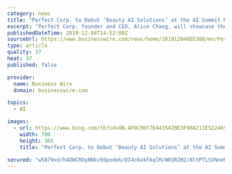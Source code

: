 ```yaml
---
category: news
title: "Perfect Corp. to Debut ‘Beauty AI Solutions’ at the AI Summit New York"
excerpt: "Perfect Corp. founder and CEO, Alice Chang, will showcase the personalized recommendations necessary for a successful consumer-centric strategy via YouCam Makeup’s AI & AR technology. NEW YORK--(BUSINESS WIRE)--Perfect Corp., the beauty tech solutions provider behind the world’s leading virtual beauty app YouCam Makeup, announces its ..."
publishedDateTime: 2019-12-04T14:52:00Z
sourceUrl: https://www.businesswire.com/news/home/20191204005388/en/Perfect-Corp.-Debut-‘Beauty-AI-Solutions’-AI
type: article
quality: 37
heat: 37
published: false

provider:
  name: Business Wire
  domain: businesswire.com

topics:
  - AI

images:
  - url: https://www.bing.com/th?id=ON.AF0C06F7E4435420E3F96A211E522465
    width: 700
    height: 365
    title: "Perfect Corp. to Debut ‘Beauty AI Solutions’ at the AI Summit New York"

secured: "w5879xd/h4DWCROyNNkv5Opxdek/DI4c6xkFAqlM/W03R2H2/8ltPTLSVNoeKjcjne6U7NEhx59gP1dXBKLvfcDq8TZXRdAv4O4ywt6M50m0BL689OCJTURQHPaFFQwvpVfvbgQLBNVzzSPQgD2dxS4/Ctjt1gngA0uovk6SReM9530C5x2xWtJHVYWNF+YrmnjxCTFOnMX1ZsEDWfpIJTSuK2VjhvTPeX6vAFYFV71uyiI3EssNTWZDIYO4y6MmhqMu0G4TciYD4kFYBfHB8g==;YwfSXvYJNYiwtqSH96Bv6Q=="
---
```


